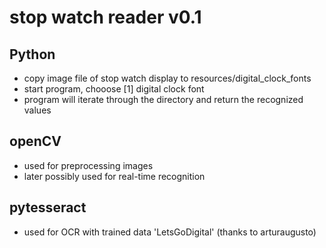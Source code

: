 # stop watch reader v0.1

## Python
* copy image file of stop watch display to resources/digital\_clock\_fonts 
* start program, chooose [1] digital clock font
* program will iterate through the directory and return the recognized values

## openCV
* used for preprocessing images
* later possibly used for real-time recognition

## pytesseract
* used for OCR with trained data 'LetsGoDigital' (thanks to arturaugusto)
